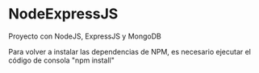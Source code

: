 # NodeExpressJS
Proyecto con NodeJS, ExpressJS y MongoDB

Para volver a instalar las dependencias de NPM, es necesario ejecutar el código de consola "npm install"

